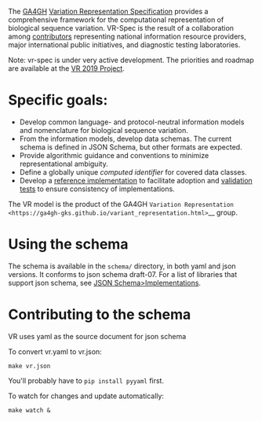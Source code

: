 The [GA4GH](https://www.ga4gh.org/) [Variation Representation
Specification](https://vr-spec.readthedocs.io/) provides a
comprehensive framework for the computational representation of
biological sequence variation.  VR-Spec is the result of a
collaboration among [contributors](CONTRIBUTORS.md) representing
national information resource providers, major international public
initiatives, and diagnostic testing laboratories.

Note: vr-spec is under very active development.  The priorities and
roadmap are available at the [VR 2019
Project](https://github.com/orgs/ga4gh/projects/5).


# Specific goals:

* Develop common language- and protocol-neutral information models and
  nomenclature for biological sequence variation.
* From the information models, develop data schemas.  The current
  schema is defined in JSON Schema, but other formats are expected.
* Provide algorithmic guidance and conventions to minimize
  representational ambiguity.
* Define a globally unique *computed identifier* for covered data
  classes.
* Develop a [reference
  implementation](https://github.com/ga4gh/vr-python) to facilitate
  adoption and [validation
  tests](https://github.com/ga4gh/vr-spec/tests/validation) to ensure
  consistency of implementations.

The VR model is the product of the GA4GH `Variation Representation
<https://ga4gh-gks.github.io/variant_representation.html>`__ group.



# Using the schema

The schema is available in the `schema/` directory, in both yaml and
json versions.  It conforms to json schema draft-07.  For a list of
libraries that support json schema, see [JSON
Schema>Implementations](https://json-schema.org/implementations.html).



# Contributing to the schema

VR uses yaml as the source document for json schema

To convert vr.yaml to vr.json:

    make vr.json

You'll probably have to `pip install pyyaml` first.

To watch for changes and update automatically:

    make watch &

